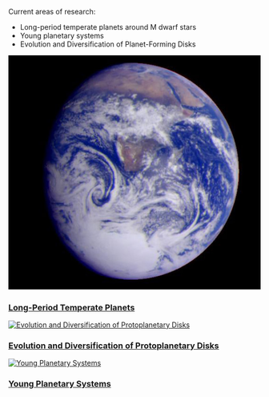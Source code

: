 <bf>Current areas of research:</bf>
<ul>
  <li>Long-period temperate planets around M dwarf stars</li>
  <li>Young planetary systems</li>
  <li>Evolution and Diversification of Planet-Forming Disks</li>
</ul>
<section id="two">
<!-- <h2>Recent Work</h2>
 --><div class="row">
	 
<article class="6u 12u$(xsmall) work-item">
<a href=./temperate.html class="image fit thumb"><img src="images/earth.jpg" alt="Long-Period Temperate Planets" /></a>
<h3><a href=./temperate.html>Long-Period Temperate Planets</a></h3>
</article>
							
<article class="6u$ 12u$(xsmall) work-item">
<a href="./disks.html" class="image fit thumb"><img src="images/disks.jpg" alt="Evolution and Diversification of Protoplanetary Disks" /></a>
<h3><a href = ./disks.html>Evolution and Diversification of Protoplanetary Disks</a></h3>
</article>

<article class="6u 12u$(xsmall) work-item">
<a href="./radio.html" class="image fit thumb"><img src="images/young.jpg" alt="Young Planetary Systems" /></a>
<h3><a href=./young.html>Young Planetary Systems</a></h3>
</article>
							
</div>
					</section>
